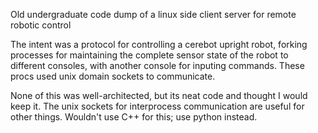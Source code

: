 Old undergraduate code dump of a linux side client server for remote robotic control

The intent was a protocol for controlling a cerebot upright robot, forking processes
for maintaining the complete sensor state of the robot to different consoles, with
another console for inputing commands. These procs used unix domain sockets to communicate.

None of this was well-architected, but its neat code and thought I would
keep it. The unix sockets for interprocess communication are useful for other things.
Wouldn't use C++ for this; use python instead.

